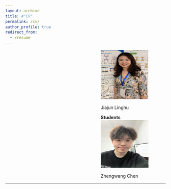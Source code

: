 ```yaml
---
layout: archive
title: #"CV"
permalink: /cv/
author_profile: true
redirect_from:
  - /resume
---
```


<div style="margin-left: 300px;">
<img src="../images/lh.jpg" alt="Jiajun Linghu" width="150" height="155" />  
 <p class="name">Jiajun Linghu</p>  

**Students**  
<img src="../images/zw.jpg" alt="Zhengwang Chen" width="150" height="150" />  
<p class="name">Zhengwang Chen</p>  
</div>




  
---


